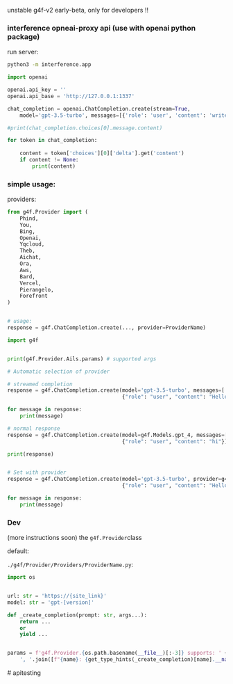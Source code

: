 unstable g4f-v2 early-beta, only for developers !!

### interference opneai-proxy api (use with openai python package)    

run server:
```sh
python3 -m interference.app
```

```py
import openai

openai.api_key = ''
openai.api_base = 'http://127.0.0.1:1337'

chat_completion = openai.ChatCompletion.create(stream=True,
    model='gpt-3.5-turbo', messages=[{'role': 'user', 'content': 'write a poem about a tree'}])

#print(chat_completion.choices[0].message.content)

for token in chat_completion:
    
    content = token['choices'][0]['delta'].get('content')
    if content != None:
        print(content)
```

### simple usage:

providers:
```py
from g4f.Provider import (
    Phind, 
    You, 
    Bing, 
    Openai, 
    Yqcloud, 
    Theb, 
    Aichat,
    Ora,
    Aws,
    Bard,
    Vercel,
    Pierangelo,
    Forefront
)


# usage:
response = g4f.ChatCompletion.create(..., provider=ProviderName)
```

```py
import g4f


print(g4f.Provider.Ails.params) # supported args

# Automatic selection of provider

# streamed completion
response = g4f.ChatCompletion.create(model='gpt-3.5-turbo', messages=[
                                     {"role": "user", "content": "Hello world"}], stream=True)

for message in response:
    print(message)

# normal response
response = g4f.ChatCompletion.create(model=g4f.Models.gpt_4, messages=[
                                     {"role": "user", "content": "hi"}]) # alterative model setting

print(response)


# Set with provider
response = g4f.ChatCompletion.create(model='gpt-3.5-turbo', provider=g4f.Provider.Openai, messages=[
                                     {"role": "user", "content": "Hello world"}], stream=True)

for message in response:
    print(message)
```

### Dev

(more instructions soon)
the `g4f.Provider`class

default:

`./g4f/Provider/Providers/ProviderName.py`:
```python
import os


url: str = 'https://{site_link}'
model: str = 'gpt-[version]'

def _create_completion(prompt: str, args...):
    return ...
    or
    yield ...


params = f'g4f.Provider.{os.path.basename(__file__)[:-3]} supports: ' + \
    ', '.join([f"{name}: {get_type_hints(_create_completion)[name].__name__}" for name in _create_completion.__code__.co_varnames[:_create_completion.__code__.co_argcount]])
```
#   a p i t e s t i n g  
 